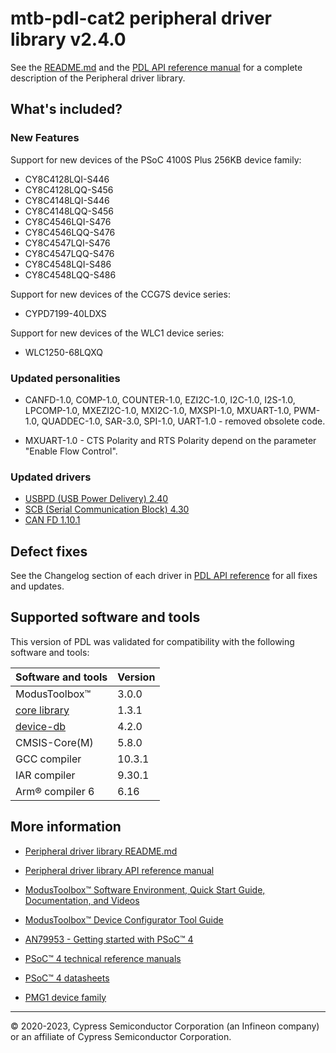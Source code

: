 # mtb-pdl-cat2 peripheral driver library v2.4.0

See the [README.md](./README.md) and the
[PDL API reference manual](https://infineon.github.io/mtb-pdl-cat2/pdl_api_reference_manual/html/index.html)
for a complete description of the Peripheral driver library.

## What's included?

### New Features

Support for new devices of the PSoC 4100S Plus 256KB device family:
- CY8C4128LQI-S446
- CY8C4128LQQ-S456
- CY8C4148LQI-S446
- CY8C4148LQQ-S456
- CY8C4546LQI-S476
- CY8C4546LQQ-S476
- CY8C4547LQI-S476
- CY8C4547LQQ-S476
- CY8C4548LQI-S486
- CY8C4548LQQ-S486

Support for new devices of the CCG7S device series:
- CYPD7199-40LDXS

Support for new devices of the WLC1 device series:
- WLC1250-68LQXQ

### Updated personalities

- CANFD-1.0, COMP-1.0, COUNTER-1.0, EZI2C-1.0, I2C-1.0, I2S-1.0, LPCOMP-1.0, 
  MXEZI2C-1.0, MXI2C-1.0, MXSPI-1.0, MXUART-1.0, PWM-1.0, QUADDEC-1.0,
  SAR-3.0, SPI-1.0, UART-1.0 - removed obsolete code.

- MXUART-1.0 - CTS Polarity and RTS Polarity depend on the parameter "Enable Flow Control".

### Updated drivers

- [USBPD (USB Power Delivery) 2.40](https://infineon.github.io/mtb-pdl-cat2/pdl_api_reference_manual/html/group__group__usbpd.html)
- [SCB (Serial Communication Block) 4.30](https://infineon.github.io/mtb-pdl-cat2/pdl_api_reference_manual/html/group__group__scb.html)
- [CAN FD 1.10.1](https://infineon.github.io/mtb-pdl-cat2/pdl_api_reference_manual/html/group__group__canfd.html)

## Defect fixes

See the Changelog section of each driver in [PDL API reference](https://infineon.github.io/mtb-pdl-cat2/pdl_api_reference_manual/html/modules.html) for all fixes and updates.

## Supported software and tools

This version of PDL was validated for compatibility with the following software and tools:

| Software and tools                                                            | Version      |
| :---                                                                          | :----        |
| ModusToolbox&trade;                                                           |  3.0.0       |
| [core library](https://github.com/Infineon/core-lib)                          |  1.3.1       |
| [device-db](https://github.com/Infineon/device-db)                            |  4.2.0       |
| CMSIS-Core(M)                                                                 |  5.8.0       |
| GCC compiler                                                                  | 10.3.1       |
| IAR compiler                                                                  |  9.30.1      |
| Arm&reg; compiler 6                                                           |  6.16        |

## More information

- [Peripheral driver library README.md](./README.md)

- [Peripheral driver library API reference manual](https://infineon.github.io/mtb-pdl-cat2/pdl_api_reference_manual/html/index.html)

- [ModusToolbox&trade; Software Environment, Quick Start Guide, Documentation, and Videos](https://www.infineon.com/cms/en/design-support/tools/sdk/modustoolbox-software)

- [ModusToolbox&trade; Device Configurator Tool Guide](https://documentation.infineon.com/html/modustoolbox-software/en/latest/tool-guide/ModusToolbox_Device_Configurator_Guide.html)

- [AN79953 - Getting started with PSoC&trade; 4](https://www.infineon.com/dgdl/Infineon-AN79953_Getting_Started_with_PSoC_4-ApplicationNotes-v21_00-EN.pdf?fileId=8ac78c8c7cdc391c017d07271fd64bc1&utm_source=cypress&utm_medium=referral&utm_campaign=202110_globe_en_all_integration-an_vanitylink)

- [PSoC&trade; 4 technical reference manuals](https://www.infineon.com/cms/en/search.html#!term=all&view=all&utm_source=cypress&utm_medium=referral&utm_campaign=202110_globe_en_all_integration-doc_search)

- [PSoC&trade; 4 datasheets](https://www.infineon.com/cms/en/search.html#!term=all&view=all&utm_source=cypress&utm_medium=referral&utm_campaign=202110_globe_en_all_integration-doc_search)

- [PMG1 device family](https://www.infineon.com/cms/en/product/universal-serial-bus-usb-power-delivery-controller/usb-c-and-power-delivery/ez-pd-pmg1-portfolio-high-voltage-mcus-usb-c-power-delivery/?utm_source=cypress&utm_medium=referral&utm_campaign=202110_globe_en_all_integration-product_familieshttps://www.infineon.com/cms/en/product/universal-serial-bus-usb-power-delivery-controller/usb-c-and-power-delivery/ez-pd-pmg1-portfolio-high-voltage-mcus-usb-c-power-delivery/?utm_source=cypress&utm_medium=referral&utm_campaign=202110_globe_en_all_integration-product_families)

---
© 2020-2023, Cypress Semiconductor Corporation (an Infineon company) or an affiliate of Cypress Semiconductor Corporation.
